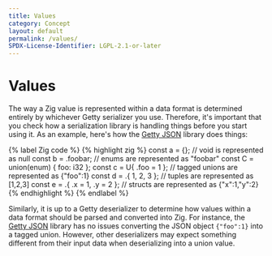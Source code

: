 ```yaml
---
title: Values
category: Concept
layout: default
permalink: /values/
SPDX-License-Identifier: LGPL-2.1-or-later
---
```


# Values

The way a Zig value is represented within a data format is determined entirely by whichever Getty serializer you use. Therefore, it's important that you check how a serialization library is handling things before you start using it. As an example, here's how the [Getty JSON](https://github.com/getty-zig/json/) library does things:

{% label Zig code %}
{% highlight zig %}
const a = {};                        // void is represented as null
const b = .foobar;                   // enums are represented as "foobar"
const C = union(enum) { foo: i32 };
const c = U{ .foo = 1 };             // tagged unions are represented as {"foo":1}
const d = .{ 1, 2, 3 };              // tuples are represented as [1,2,3]
const e = .{ .x = 1, .y = 2 };       // structs are represented as {"x":1,"y":2}
{% endhighlight %}
{% endlabel %}
 
Similarly, it is up to a Getty deserializer to determine how values within a data format should be parsed and converted into Zig. For instance, the [Getty JSON](https://github.com/getty-zig/json/) library has no issues converting the JSON object `{"foo":1}` into a tagged union. However, other deserializers may expect something different from their input data when deserializing into a union value.
